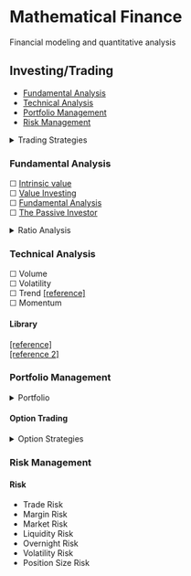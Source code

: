 # Mathematical Finance
 Financial modeling and quantitative analysis 

## Investing/Trading

* [Fundamental Analysis](#fundamental-analysis)
* [Technical Analysis](#technical-analysis)
* [Portfolio Management](#portfolio-management)
* [Risk Management](#risk-management)

<details>
<summary>Trading Strategies</summary>

- Scalping
- Day Trading
- Swing Trading
  - Turtle Trading
- Trend-following
- Position Trading
- Breakout Trading
- Trading a Reversal
- Momentum Trading
- Trend Trading
- [Options Trading](#option-trading)
- Futures Trading
- Algorithmic Trading 
- Macro Trading
- Value Investing
- Statistical Arbitrage
- Arbitrage Opportunities
- Index Fund Rebalancing
- Mathematical Model-based Strategies
- Trading Range (Mean Reversion)
- End-of-day trading strategy
- Trading the News
- Trading the Signals Social Trading
- Performance Analysis
- Quantitative Analysis


</details>

### Fundamental Analysis

☐ [Intrinsic value](https://github.com/JamesPNacino/Fundamental-Stock-Analysis-Intrinsic-Value)  
☐ [Value Investing](https://github.com/VincentTatan/ValueInvesting)  
☐ [Fundamental Analysis](https://github.com/JerBouma/FundamentalAnalysis)  
☐ [The Passive Investor](https://github.com/JerBouma/ThePassiveInvestor)

<details>
<summary>Ratio Analysis</summary>

- **Liquidity Ratio**
  - Cash Ratio
  - Quick Ratio (acid test)
  - Current Ratio
  
- **Solvency Ratio**
  - Interest Coverage Ratio
  - Debt to Assets Ratio
  - Equity Ratio
  - Debt to Equity Ratio
  
- **Profitability Ratio**
  - Profit Margin
  - Return on Equity (ROE)
  - Return on Assets (ROA)
  
- **Leverage Ratio**
  - Debt Ratio
  - Debt to Equity Ratio (D/E)
  - Debt Service Coverage Ratio (DSCR)
  - Interest Coverage Ratio
  
- **Market Ratio**
  - Price-to-Earnings (P/E) Ratio
  - Price/Earning-to-Growth (PEG) Ratio
  - Price-to-Sales (P/S) Ratio
  - Price-to-Book (P/B) Ratio
  - Dividend Yield
  - Dividend Payout Ratio
  - Assets Turnover Ratio
  - Inventory Turnover Ratio
  - Receivables Turnover Ratio
  - Payables Turnover Ratio
  
- **Efficiency Ratio**
  - Account Receivable Turnover
  - Inventory Turnover
  - Accounts Payables Turnover
  - Working Capital Turnover
  - Fixed Assets Turnover
  - Total Asset Turnover
  
- **Coverage Ratio**
  - Interest Service Coverage Ratio
  - Debt Service Coverage Ratio
  - Total Cash Flow Coverage Ratio
  - Asset Coverage Ratio
  - Total Fixed Charge Coverage Ratio
  - Total Cash Flow Coverage Ratio
  
- **Market Prospect Ratio**
  - Price/Earnings (PE) Ratio
  - Earnings per Share
  - Book Value per Share
  - Market Value pee  Share
  - Dividend Yield
  - Market to Book Ratio

**DuPont Analysis**  
- Net Profit Margin
- Asset Turnover Ratio
- Financial Leverage
- Equity Multiplier

</details>

### Technical Analysis

☐ Volume  
☐ Volatility  
☐ Trend [[reference]](https://github.com/alvarobartt/trendet)  
☐ Momentum

#### Library
[[reference]](https://github.com/bukosabino/ta)  
[[reference 2]](https://github.com/twopirllc/pandas-ta)

### Portfolio Management

<details>
<summary>Portfolio</summary>

#### Portfolio Modeling
- Backtest Asset Allocation
- Backtest Portfolio Performance

#### Monte Carlo Simulation
- Monte Carlo Simulation
- Monte Carlo Simulation Using Forward Looking Capital Market Expectations
- Financial Goals Planning

#### Portfolio Optimization
- Efficient Frontier 
- Resampled Efficient Frontier
- Mean Variance Optimization
- Risk Parity Optimization
- Constrained Optimization
- Portfolio Optimization Using Forward Looking Capital Market Expectations

#### Asset Analytics
- Assets Correlations
- Factor Regression Analysis

#### Timing Models
- Moving Averages
- Relative Strength
- Dual Momentum 
- Adaptive Allocation 
- Target Volatility

#### Portfolio Strategies

- Long-term Investment
- Short-term Investment
- All Weather Strategies
- Buy and Hold
- Defensive Stock Investing strategy
- Rebalanced Portfolio
- Value Investment
- Momentum Investment
- Core and Satellite
- The Dave Ramsey Portfolio
- Capital Asset Pricing Model (CAPM)
- Modern Portfolio Theory (MPT)
- Post-Modern Portfolio Theory (PMPT)
- Portfolio Allocation
- Portfolio Optimization
- Markowitz Portfolio Optimization Theory (1952)
- Minimum-Variance Portfolios (Global Minimum-variance Portfolio)
- Global Portfolio Optimization (The Black Litterman)
- Tactical Asset Allocation
- Constant-Weighting Asset Allocation
- Strategic Asset Allocation
- Dynamic Asset Allocation
- Insured Asset Allocation
- Integrated Asset Allocation
- ETFs Asset Allocation
- Bonds Asset Allocation
- Mutual Funds Asset Allocation
- Commodities Asset Allocation
- Portfolio Insurance
- Constant Proportion Portfolio Insurance (CPPI)
- Presidential Stock Portfolio
- Obama Stock Portfolio
- Trump Stock Portfolio

</details>

#### Option Trading
<details>
<summary>Option Strategies</summary>

- Long Call
- Long Put
- Short Call
- Short Put
- Covered Call
- Married Put
- Bull Call Spread
- Bear Call Spread
- Bull Put Spread
- Bear Put Spread
- Call Backspread
- Long Straddle
- Short Straddle
- Long Strangle
- Short Strangle
- Iron Condor
- Iron Butterfly
- Long Calendar Spread with Calls
- Long Calendar Spread with Put
- Long Butterfly with Calls
- Long Butterfly with Put
- Protective Collar

</details>

### Risk Management
#### Risk
- Trade Risk
- Margin Risk
- Market Risk
- Liquidity Risk
- Overnight Risk
- Volatility Risk
- Position Size Risk

